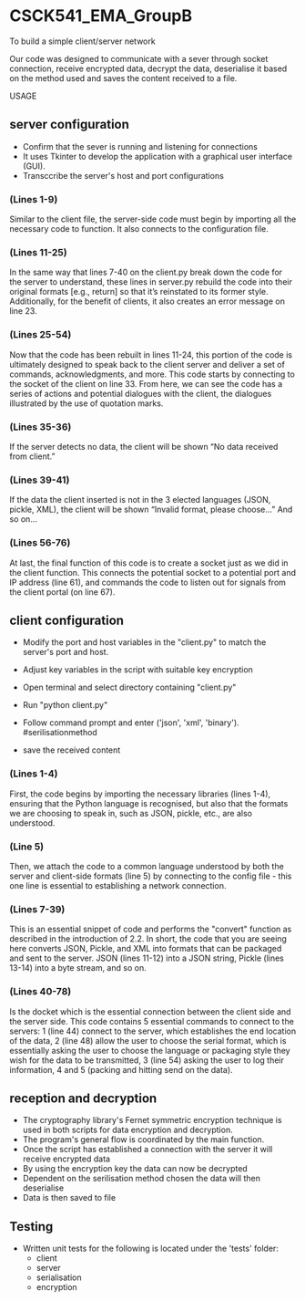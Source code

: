 # CSCK541_EMA_GroupB
 To build a simple client/server network

Our code was designed to communicate with a sever through socket connection, receive encrypted data, decrypt the data, deserialise it based on the method used and saves the content received to a file.

USAGE 

## server configuration

- Confirm that the sever is running and listening for connections
- It uses Tkinter to develop the application with a graphical user interface (GUI).
- Transccribe the server's host and port configurations

### (Lines 1-9) 
Similar to the client file, the server-side code must begin by importing all the necessary code to function. It also connects to the configuration file.
### (Lines 11-25) 
In the same way that lines 7-40 on the client.py break down the code for the server to understand, these lines in server.py rebuild the code into their original formats [e.g., return] so that it’s reinstated to its former style. Additionally, for the benefit of clients, it also creates an error message on line 23.
### (Lines 25-54) 
Now that the code has been rebuilt in lines 11-24, this portion of the code is ultimately designed to speak back to the client server and deliver a set of commands, acknowledgments, and more. This code starts by connecting to the socket of the client on line 33. From here, we can see the code has a series of actions and potential dialogues with the client, the dialogues illustrated by the use of quotation marks.
### (Lines 35-36) 
If the server detects no data, the client will be shown “No data received from client.”
### (Lines 39-41) 
If the data the client inserted is not in the 3 elected languages (JSON, pickle, XML), the client will be shown “Invalid format, please choose…”
And so on…
### (Lines 56-76) 
At last, the final function of this code is to create a socket just as we did in the client function. This connects the potential socket to a potential port and IP address (line 61), and commands the code to listen out for signals from the client portal (on line 67).


 ## client configuration
 
- Modify the port and host variables in the "client.py" to match the server's port and host.
- Adjust key variables in the script with suitable key encryption

- Open terminal and select directory containing "client.py"
- Run "python client.py"

- Follow command prompt and enter ('json', 'xml', 'binary'). #serilisationmethod
- save the received content

### (Lines 1-4) 
First, the code begins by importing the necessary libraries (lines 1-4), ensuring that the Python language is recognised, but also that the formats we are choosing to speak in, such as JSON, pickle, etc., are also understood.
### (Line 5) 
Then, we attach the code to a common language understood by both the server and client-side formats (line 5) by connecting to the config file - this one line is essential to establishing a network connection.
### (Lines 7-39) 
This is an essential snippet of code and performs the "convert" function as described in the introduction of 2.2. In short, the code that you are seeing here converts JSON, Pickle, and XML into formats that can be packaged and sent to the server. JSON (lines 11-12) into a JSON string, Pickle (lines 13-14) into a byte stream, and so on.
### (Lines 40-78) 
Is the docket which is the essential connection between the client side and the server side. This code contains 5 essential commands to connect to the servers: 1 (line 44) connect to the server, which establishes the end location of the data, 2 (line 48) allow the user to choose the serial format, which is essentially asking the user to choose the language or packaging style they wish for the data to be transmitted, 3 (line 54) asking the user to log their information, 4 and 5 (packing and hitting send on the data).


## reception and decryption

- The cryptography library's Fernet symmetric encryption technique is used in both scripts for data encryption and decryption. 
- The program's general flow is coordinated by the main function.
- Once the script has established a connection with the server it will receive encrypted data
- By using the encryption key the data can now be decrypted
- Dependent on the serilisation method chosen the data will then deserialise
- Data is then saved to file

## Testing
- Written unit tests for the following is located under the 'tests' folder: 
  - client
  - server
  - serialisation
  - encryption